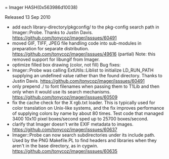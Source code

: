 = Imager HASH(0x563986d10038)

Released 13 Sep 2010

- add each library-directory/pkgconfig/ to the pkg-config search path in Imager::Probe. Thanks to Justin Davis. https://github.com/tonycoz/imager/isssues/60491 
- moved GIF, TIFF, JPEG file handling code into sub-modules in preparation for separate distribution. https://github.com/tonycoz/imager/isssues/49616 (partial) Note: this removed support for libungif from Imager. 
- optimize filled box drawing (color, not fill) Bug fixes: 
- Imager::Probe was calling ExtUtils::Liblist to initialize LD_RUN_PATH supplying an undefined value rather than the found directory. Thanks to Justin Davis. https://github.com/tonycoz/imager/isssues/60491 
- only prepend ./ to font filenames when passing them to T1Lib and then only when it would use its search mechanisms. https://github.com/tonycoz/imager/isssues/60509 
- fix the cache check for the X rgb.txt loader. This is typically used for color translation on Unix-like systems, and the fix improves performance of supplying colors by name by about 80 times. Test code that managed 3400 10x10 pixel boxes/second sped up to 25700 boxes/second. 
- clarify that Imager doesn't write EXIF metadata to images. https://github.com/tonycoz/imager/isssues/60637 
- Imager::Probe can now search subdirectories under its include path. Used by the PNG Makefile.PL to find headers and libraries when they aren't in the base directory, as in cygwin. https://github.com/tonycoz/imager/isssues/60635
